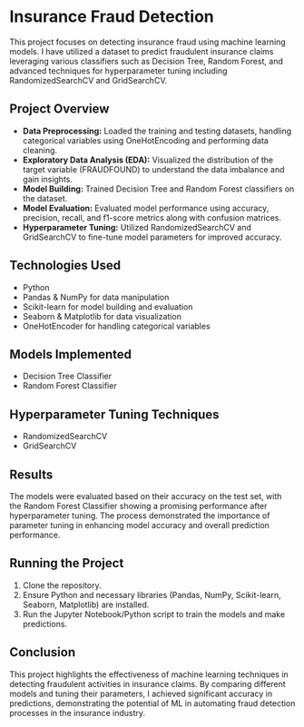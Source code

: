 <h1>Insurance Fraud Detection</h1>

<p>This project focuses on detecting insurance fraud using machine learning models. I have utilized a dataset to predict fraudulent insurance claims leveraging various classifiers such as Decision Tree, Random Forest, and advanced techniques for hyperparameter tuning including RandomizedSearchCV and GridSearchCV.</p>

<h2>Project Overview</h2>

<ul>
  <li><strong>Data Preprocessing:</strong> Loaded the training and testing datasets, handling categorical variables using OneHotEncoding and performing data cleaning.</li>
  <li><strong>Exploratory Data Analysis (EDA):</strong> Visualized the distribution of the target variable (FRAUDFOUND) to understand the data imbalance and gain insights.</li>
  <li><strong>Model Building:</strong> Trained Decision Tree and Random Forest classifiers on the dataset.</li>
  <li><strong>Model Evaluation:</strong> Evaluated model performance using accuracy, precision, recall, and f1-score metrics along with confusion matrices.</li>
  <li><strong>Hyperparameter Tuning:</strong> Utilized RandomizedSearchCV and GridSearchCV to fine-tune model parameters for improved accuracy.</li>
</ul>

<h2>Technologies Used</h2>

<ul>
  <li>Python</li>
  <li>Pandas & NumPy for data manipulation</li>
  <li>Scikit-learn for model building and evaluation</li>
  <li>Seaborn & Matplotlib for data visualization</li>
  <li>OneHotEncoder for handling categorical variables</li>
</ul>

<h2>Models Implemented</h2>

<ul>
  <li>Decision Tree Classifier</li>
  <li>Random Forest Classifier</li>
</ul>

<h2>Hyperparameter Tuning Techniques</h2>

<ul>
  <li>RandomizedSearchCV</li>
  <li>GridSearchCV</li>
</ul>

<h2>Results</h2>

<p>The models were evaluated based on their accuracy on the test set, with the Random Forest Classifier showing a promising performance after hyperparameter tuning. The process demonstrated the importance of parameter tuning in enhancing model accuracy and overall prediction performance.</p>

<h2>Running the Project</h2>

<ol>
  <li>Clone the repository.</li>
  <li>Ensure Python and necessary libraries (Pandas, NumPy, Scikit-learn, Seaborn, Matplotlib) are installed.</li>
  <li>Run the Jupyter Notebook/Python script to train the models and make predictions.</li>
</ol>

<h2>Conclusion</h2>

<p>This project highlights the effectiveness of machine learning techniques in detecting fraudulent activities in insurance claims. By comparing different models and tuning their parameters, I achieved significant accuracy in predictions, demonstrating the potential of ML in automating fraud detection processes in the insurance industry.</p>
